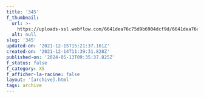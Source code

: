 ```yaml
---
title: '345'
f_thumbnail:
  url: >-
    https://uploads-ssl.webflow.com/6641dea76c75d9b6904dcf9d/6641dea76c75d9b6904dd2f9_345.jpg
  alt: null
slug: '345'
updated-on: '2021-12-15T15:21:37.161Z'
created-on: '2021-12-14T11:39:31.828Z'
published-on: '2024-05-13T09:35:37.825Z'
f_status: false
f_category: XS
f_afficher-la-racine: false
layout: '[archive].html'
tags: archive
---
```



